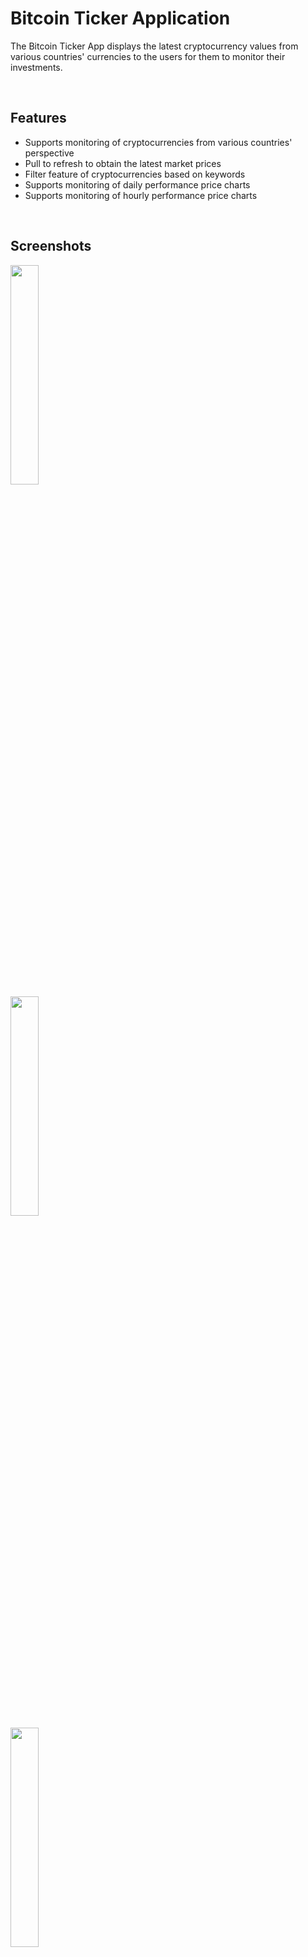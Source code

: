 # Bitcoin Ticker Application

The Bitcoin Ticker App displays the latest cryptocurrency values from various countries' currencies to the users for them to monitor their investments. 

<br/>

## Features 
- Supports monitoring of cryptocurrencies from various countries' perspective
- Pull to refresh to obtain the latest market prices
- Filter feature of cryptocurrencies based on keywords 
- Supports monitoring of daily performance price charts
- Supports monitoring of hourly performance price charts 

<br/>

## Screenshots
<img src="https://user-images.githubusercontent.com/59403437/97067597-92da1700-15f1-11eb-966c-1fdaca9f8218.PNG" width="30%">
<br/>
<img src="https://user-images.githubusercontent.com/59403437/97067603-a6857d80-15f1-11eb-8230-d8df2a4630b9.PNG" width="30%">
<br/>
<img src="https://user-images.githubusercontent.com/59403437/97067605-aeddb880-15f1-11eb-9d8b-59994c8a3c0d.PNG" width="30%">



